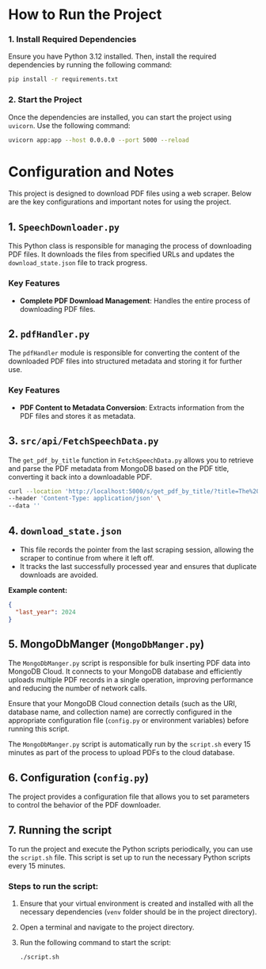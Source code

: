 # How to Run the Project

### 1. Install Required Dependencies

Ensure you have Python 3.12 installed. Then, install the required dependencies by running the following command:

```bash
pip install -r requirements.txt
```

### 2. Start the Project

Once the dependencies are installed, you can start the project using `uvicorn`. Use the following command:

```bash
uvicorn app:app --host 0.0.0.0 --port 5000 --reload
```

# Configuration and Notes

This project is designed to download PDF files using a web scraper. Below are the key configurations and important notes for using the project.


## 1. `SpeechDownloader.py`

This Python class is responsible for managing the process of downloading PDF files. It downloads the files from specified URLs and updates the `download_state.json` file to track progress. 


### Key Features

- **Complete PDF Download Management**: Handles the entire process of downloading PDF files.


## 2. `pdfHandler.py`

The `pdfHandler` module is responsible for converting the content of the downloaded PDF files into structured metadata and storing it for further use.

### Key Features

- **PDF Content to Metadata Conversion**: Extracts information from the PDF files and stores it as metadata.

## 3. `src/api/FetchSpeechData.py`

The `get_pdf_by_title` function in `FetchSpeechData.py` allows you to retrieve and parse the PDF metadata from MongoDB based on the PDF title, converting it back into a downloadable PDF.

```bash
curl --location 'http://localhost:5000/s/get_pdf_by_title/?title=The%20Economic%20Outlook%20and%20Monetary%20Policy' \
--header 'Content-Type: application/json' \
--data ''
```
## 4. `download_state.json`

- This file records the pointer from the last scraping session, allowing the scraper to continue from where it left off.
- It tracks the last successfully processed year and ensures that duplicate downloads are avoided.

**Example content:**

```json
{
  "last_year": 2024
}

```
## 5. MongoDbManger (`MongoDbManger.py`)

The `MongoDbManger.py` script is responsible for bulk inserting PDF data into MongoDB Cloud. It connects to your MongoDB database and efficiently uploads multiple PDF records in a single operation, improving performance and reducing the number of network calls.

Ensure that your MongoDB Cloud connection details (such as the URI, database name, and collection name) are correctly configured in the appropriate configuration file (`config.py` or environment variables) before running this script.

The `MongoDbManger.py` script is automatically run by the `script.sh` every 15 minutes as part of the process to upload PDFs to the cloud database.


## 6. Configuration (`config.py`)

The project provides a configuration file that allows you to set parameters to control the behavior of the PDF downloader.



## 7. Running the script

To run the project and execute the Python scripts periodically, you can use the `script.sh` file. This script is set up to run the necessary Python scripts every 15 minutes.

### Steps to run the script:

1. Ensure that your virtual environment is created and installed with all the necessary dependencies (`venv` folder should be in the project directory).
2. Open a terminal and navigate to the project directory.
3. Run the following command to start the script:

   ```bash
   ./script.sh
	```


